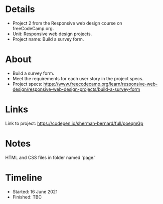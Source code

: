 # Details
- Project 2 from the Responsive web design course on freeCodeCamp.org.
- Unit: Responsive web design projects.
- Project name: Build a survey form.

# About
- Build a survey form. 
- Meet the requirements for each user story in the project specs.
- Project specs: https://www.freecodecamp.org/learn/responsive-web-design/responsive-web-design-projects/build-a-survey-form

# Links
Link to project: https://codepen.io/sherman-bernard/full/poeqmGp

# Notes
HTML and CSS files in folder named 'page.'

# Timeline
- Started: 16 June 2021
- Finished: TBC